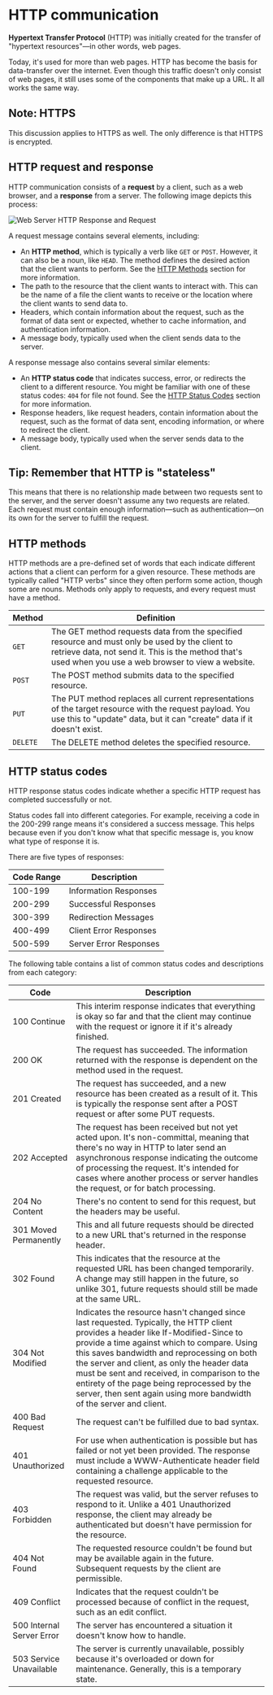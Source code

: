 # HTTP communication

**Hypertext Transfer Protocol** (HTTP) was initially created for the transfer of "hypertext resources"—in other words, web pages.

Today, it's used for more than web pages. HTTP has become the basis for data-transfer over the internet. Even though this traffic doesn't only consist of web pages, it still uses some of the components that make up a URL. It all works the same way.

## Note: HTTPS

This discussion applies to HTTPS as well. The only difference is that HTTPS is encrypted.

## HTTP request and response

HTTP communication consists of a **request** by a client, such as a web browser, and a **response** from a server. The following image depicts this process:

![Web Server HTTP Response and Request](https://user-images.githubusercontent.com/94882786/176066287-fbbf20a1-d865-46f4-b31f-6bf698fefbcf.png)

A request message contains several elements, including:

-   An **HTTP method**, which is typically a verb like `GET` or `POST`. However, it can also be a noun, like `HEAD`. The method defines the desired action that the client wants to perform. See the [HTTP Methods](https://lms.techelevator.com/cohorts/94/blocks/28/content_files/01_Networking_and_HTTP/03-http-communication.md#http-methods) section for more information.
-   The path to the resource that the client wants to interact with. This can be the name of a file the client wants to receive or the location where the client wants to send data to.
-   Headers, which contain information about the request, such as the format of data sent or expected, whether to cache information, and authentication information.
-   A message body, typically used when the client sends data to the server.

A response message also contains several similar elements:

-   An **HTTP status code** that indicates success, error, or redirects the client to a different resource. You might be familiar with one of these status codes: `404` for file not found. See the [HTTP Status Codes](https://lms.techelevator.com/cohorts/94/blocks/28/content_files/01_Networking_and_HTTP/03-http-communication.md#http-status-codes) section for more information.
-   Response headers, like request headers, contain information about the request, such as the format of data sent, encoding information, or where to redirect the client.
-   A message body, typically used when the server sends data to the client.

## Tip: Remember that HTTP is "stateless"

This means that there is no relationship made between two requests sent to the server, and the server doesn't assume any two requests are related. Each request must contain enough information—such as authentication—on its own for the server to fulfill the request.

## HTTP methods

HTTP methods are a pre-defined set of words that each indicate different actions that a client can perform for a given resource. These methods are typically called "HTTP verbs" since they often perform some action, though some are nouns. Methods only apply to requests, and every request must have a method.

| **Method** | **Definition**                                                                                                                                                                                           |
| ---------- | -------------------------------------------------------------------------------------------------------------------------------------------------------------------------------------------------------- |
| `GET`      | The GET method requests data from the specified resource and must only be used by the client to retrieve data, not send it. This is the method that's used when you use a web browser to view a website. |
| `POST`     | The POST method submits data to the specified resource.                                                                                                                                                  |
| `PUT`      | The PUT method replaces all current representations of the target resource with the request payload. You use this to "update" data, but it can "create" data if it doesn't exist.                        |
| `DELETE`   | The DELETE method deletes the specified resource.                                                                                                                                                        |

## HTTP status codes

HTTP response status codes indicate whether a specific HTTP request has completed successfully or not.

Status codes fall into different categories. For example, receiving a code in the 200-299 range means it's considered a success message. This helps because even if you don't know what that specific message is, you know what type of response it is.

There are five types of responses:

| **Code Range** | **Description**        |
| -------------- | ---------------------- |
| 100-199        | Information Responses  |
| 200-299        | Successful Responses   |
| 300-399        | Redirection Messages   |
| 400-499        | Client Error Responses |
| 500-599        | Server Error Responses |

The following table contains a list of common status codes and descriptions from each category:

| **Code**                  | **Description**                                                                                                                                                                                                                                                                                                                                                                                                                                     |
| ------------------------- | --------------------------------------------------------------------------------------------------------------------------------------------------------------------------------------------------------------------------------------------------------------------------------------------------------------------------------------------------------------------------------------------------------------------------------------------------- |
| 100 Continue              | This interim response indicates that everything is okay so far and that the client may continue with the request or ignore it if it's already finished.                                                                                                                                                                                                                                                                                             |
| 200 OK                    | The request has succeeded. The information returned with the response is dependent on the method used in the request.                                                                                                                                                                                                                                                                                                                               |
| 201 Created               | The request has succeeded, and a new resource has been created as a result of it. This is typically the response sent after a POST request or after some PUT requests.                                                                                                                                                                                                                                                                              |
| 202 Accepted              | The request has been received but not yet acted upon. It's non-committal, meaning that there's no way in HTTP to later send an asynchronous response indicating the outcome of processing the request. It's intended for cases where another process or server handles the request, or for batch processing.                                                                                                                                        |
| 204 No Content            | There's no content to send for this request, but the headers may be useful.                                                                                                                                                                                                                                                                                                                                                                         |
| 301 Moved Permanently     | This and all future requests should be directed to a new URL that's returned in the response header.                                                                                                                                                                                                                                                                                                                                                |
| 302 Found                 | This indicates that the resource at the requested URL has been changed temporarily. A change may still happen in the future, so unlike 301, future requests should still be made at the same URL.                                                                                                                                                                                                                                                   |
| 304 Not Modified          | Indicates the resource hasn't changed since last requested. Typically, the HTTP client provides a header like If-Modified-Since to provide a time against which to compare. Using this saves bandwidth and reprocessing on both the server and client, as only the header data must be sent and received, in comparison to the entirety of the page being reprocessed by the server, then sent again using more bandwidth of the server and client. |
| 400 Bad Request           | The request can't be fulfilled due to bad syntax.                                                                                                                                                                                                                                                                                                                                                                                                   |
| 401 Unauthorized          | For use when authentication is possible but has failed or not yet been provided. The response must include a WWW-Authenticate header field containing a challenge applicable to the requested resource.                                                                                                                                                                                                                                             |
| 403 Forbidden             | The request was valid, but the server refuses to respond to it. Unlike a 401 Unauthorized response, the client may already be authenticated but doesn't have permission for the resource.                                                                                                                                                                                                                                                           |
| 404 Not Found             | The requested resource couldn't be found but may be available again in the future. Subsequent requests by the client are permissible.                                                                                                                                                                                                                                                                                                               |
| 409 Conflict              | Indicates that the request couldn't be processed because of conflict in the request, such as an edit conflict.                                                                                                                                                                                                                                                                                                                                      |
| 500 Internal Server Error | The server has encountered a situation it doesn't know how to handle.                                                                                                                                                                                                                                                                                                                                                                               |
| 503 Service Unavailable   | The server is currently unavailable, possibly because it's overloaded or down for maintenance. Generally, this is a temporary state.                                                                                                                                                                                                                                                                                                                |
